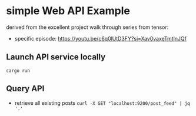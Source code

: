 # simple Web API Example
derived from the excellent project walk through series from tensor: 
* specific episode: https://youtu.be/c6q0lUtD3FY?si=Xav0vaxeTmtlnJQf


## Launch API service locally
`cargo run`

## Query API
* retrieve all existing posts 
`curl -X GET "localhost:9200/post_feed" | jq '.'`
